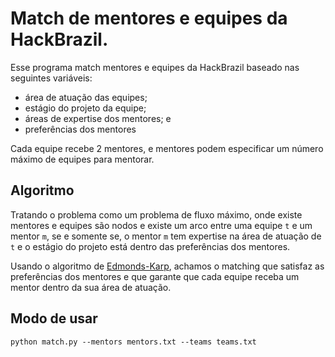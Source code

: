 # Match de mentores e equipes da HackBrazil.

Esse programa match mentores e equipes da HackBrazil baseado nas seguintes variáveis:

- área de atuação das equipes;
- estágio do projeto da equipe;
- áreas de expertise dos mentores; e
- preferências dos mentores

Cada equipe recebe 2 mentores, e mentores podem especificar um número máximo de
equipes para mentorar.

## Algoritmo

Tratando o problema como um problema de fluxo máximo, onde existe mentores e equipes
são nodos e existe um arco entre uma equipe `t` e um mentor `m`, se e somente se, o
mentor `m` tem expertise na área de atuação de `t` e o estágio do projeto está dentro
das preferências dos mentores.

Usando o algoritmo de [Edmonds-Karp](https://pt.wikipedia.org/wiki/Algoritmo_de_Edmonds-Karp),
achamos o matching que satisfaz as preferências dos mentores e que garante que
cada equipe receba um mentor dentro da sua área de atuação.

## Modo de usar

```
python match.py --mentors mentors.txt --teams teams.txt
```
